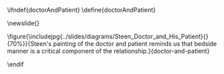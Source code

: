 \ifndef{doctorAndPatient}
\define{doctorAndPatient}

\newslide{}

\figure{\includejpg{../slides/diagrams/Steen_Doctor_and_His_Patient}{}{70%}}{Steen's painting of the doctor and patient reminds us that bedside manner is a critical component of the relationship.}{doctor-and-patient}

\endif
